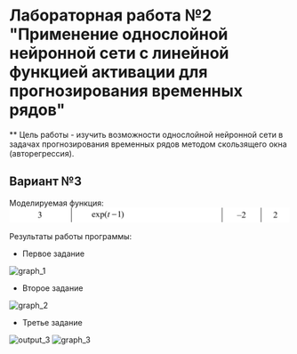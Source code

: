 # Лабораторная работа №2 "Применение однослойной нейронной сети с линейной функцией активации для прогнозирования временных рядов"

** Цель работы - изучить возможности однослойной нейронной сети в задачах прогнозирования временных рядов методом скользящего окна (авторегрессия).

## Вариант №3

Моделируемая функция:
![Function](https://github.com/Prosto-Fil/ITIB_3/blob/main/itib_3/task.png)


Результаты работы программы:

* Первое задание

![graph_1](https://github.com/Prosto-Fil/ITIB_3/blob/main/itib_3/graph_1.png)

* Второе задание

![graph_2](https://github.com/Prosto-Fil/ITIB_3/blob/main/itib_3/graph_2.png)

* Третье задание
 
![output_3](https://github.com/Prosto-Fil/ITIB_3/blob/main/itib_3/output_3.png)
![graph_3](https://github.com/Prosto-Fil/ITIB_3/blob/main/itib_3/graph_3.png)
